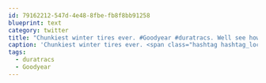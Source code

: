 ```yaml
---
id: 79162212-547d-4e48-8fbe-fb8f8bb91258
blueprint: text
category: twitter
title: "Chunkiest winter tires ever. #Goodyear #duratracs. Well see how they do through roger's pass tomorrow http://yfrog.com/3gcxcoj"
caption: 'Chunkiest winter tires ever. <span class="hashtag hashtag_local">#<a href="http://tweettemp.darylchymko.ca/?tag=goodyear">Goodyear</a> <span class="hashtag hashtag_local">#<a href="http://tweettemp.darylchymko.ca/?tag=duratracs">duratracs</a>. Well see how they do through roger''s pass tomorrow http://yfrog.com/3gcxcoj'
tags:
  - duratracs
  - Goodyear
---
```

